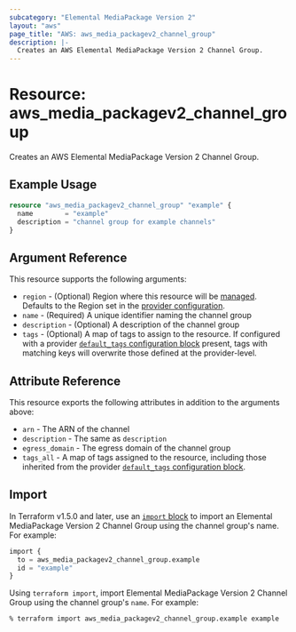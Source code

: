 ```yaml
---
subcategory: "Elemental MediaPackage Version 2"
layout: "aws"
page_title: "AWS: aws_media_packagev2_channel_group"
description: |-
  Creates an AWS Elemental MediaPackage Version 2 Channel Group.
---
```


# Resource: aws_media_packagev2_channel_group

Creates an AWS Elemental MediaPackage Version 2 Channel Group.

## Example Usage

```terraform
resource "aws_media_packagev2_channel_group" "example" {
  name        = "example"
  description = "channel group for example channels"
}
```

## Argument Reference

This resource supports the following arguments:

* `region` - (Optional) Region where this resource will be [managed](https://docs.aws.amazon.com/general/latest/gr/rande.html#regional-endpoints). Defaults to the Region set in the [provider configuration](https://registry.terraform.io/providers/hashicorp/aws/latest/docs#aws-configuration-reference).
* `name` - (Required) A unique identifier naming the channel group
* `description` - (Optional) A description of the channel group
* `tags` - (Optional) A map of tags to assign to the resource. If configured with a provider [`default_tags` configuration block](https://registry.terraform.io/providers/hashicorp/aws/latest/docs#default_tags-configuration-block) present, tags with matching keys will overwrite those defined at the provider-level.

## Attribute Reference

This resource exports the following attributes in addition to the arguments above:

* `arn` - The ARN of the channel
* `description` - The same as `description`
* `egress_domain` - The egress domain of the channel group
* `tags_all` - A map of tags assigned to the resource, including those inherited from the provider [`default_tags` configuration block](https://registry.terraform.io/providers/hashicorp/aws/latest/docs#default_tags-configuration-block).

## Import

In Terraform v1.5.0 and later, use an [`import` block](https://developer.hashicorp.com/terraform/language/import) to import an Elemental MediaPackage Version 2 Channel Group using the channel group's name. For example:

```terraform
import {
  to = aws_media_packagev2_channel_group.example
  id = "example"
}
```

Using `terraform import`, import Elemental MediaPackage Version 2 Channel Group using the channel group's `name`. For example:

```console
% terraform import aws_media_packagev2_channel_group.example example
```
